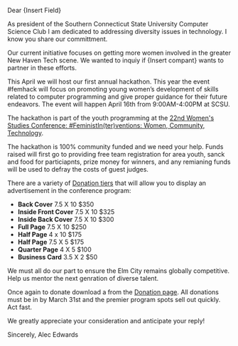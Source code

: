 Dear {Insert Field}

As president of the Southern Connecticut State University Computer Science Club I am dedicated to addressing diversity issues in technology. I know you share our committment. 

Our current initiative focuses on getting more women involved in the greater New Haven Tech scene. We wanted to inquiy if {Insert compant} wants to partner in these efforts.

This April we will host our first annual hackathon. This year the event  #femhack will focus on  promoting young women’s development of skills related to computer programming and give proper guidance for their future endeavors. The event will happen April 16th from 9:00AM-4:00PM at SCSU. 

The hackathon is part of the youth programming at the [22nd Women's Studies Conference: #FeministIn(ter)ventions: Women, Community, Technology](http://southernct.edu/academics/schools/arts/departments/womensstudies/annualconference). 

The hackathon is 100% community funded and we need your help. Funds raised will first go to providing free team registration for area youth, sanck and food for particiapnts, prize money for winners, and any remianing funds will be used to defray the costs of guest judges.

There are a variety of [Donation tiers](http://southernct.edu/academics/schools/arts/departments/womensstudies/annualconference/vendorregistrationinformation.html) that will allow you to display an advertisement in the conference program:
* **Back Cover**               7.5 X 10  $350
* **Inside Front Cover**       7.5 X 10  $325
* **Inside Back Cover**        7.5 X 10  $300
* **Full Page**                7.5 X 10  $250
* **Half Page**                  4 x 10  $175
* **Half Page**                7.5 X 5   $175
* **Quarter Page**               4 X 5   $100
* **Business Card**            3.5 X 2   $50


We must all do our part to ensure  the Elm City remains globally competitive. Help us mentor the next genration of diverse talent.

Once again to donate download a from the [Donation page](http://southernct.edu/academics/schools/arts/departments/womensstudies/annualconference/vendorregistrationinformation.html). All donations must be in by March 31st and the premier program spots sell out quickly. Act fast.

We greatly appreciate your consideration and anticipate your reply!

Sincerely,
Alec Edwards
